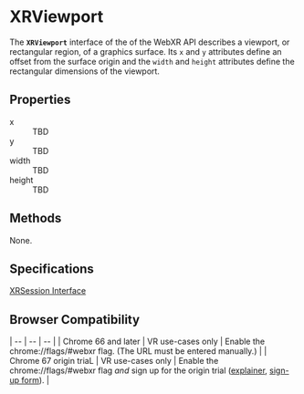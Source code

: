 # XRViewport

The **`XRViewport`** interface of the of the WebXR API describes a viewport, or rectangular region, of a graphics surface. Its `x` and `y` attributes define an offset from the surface origin and the `width` and `height` attributes define the rectangular dimensions of the viewport.

## Properties

<dl>
  <dt>x</dt>
  <dd>TBD</dd>
  <dt>y</dt>
  <dd>TBD</dd>
  <dt>width</dt>
  <dd>TBD</dd>
  <dt>height</dt>
  <dd>TBD</dd>
</dl>

## Methods

None.

## Specifications

[XRSession Interface](https://immersive-web.github.io/webxr/spec/latest/#xrviewport-interface)

## Browser Compatibility

| -- | -- | -- |
| Chrome 66 and later | VR use-cases only | Enable the chrome://flags/#webxr flag. (The URL must be entered manually.) |
| Chrome 67 origin triaL | VR use-cases only | Enable the chrome://flags/#webxr flag *and* sign up for the origin trial ([explainer](https://github.com/GoogleChrome/OriginTrials/blob/gh-pages/developer-guide.md), [sign-up form](http://bit.ly/OriginTrialSignup)). |
